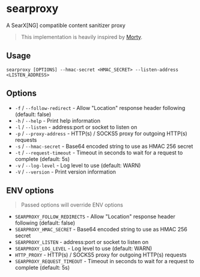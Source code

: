 # searproxy

A SearX[NG] compatible content sanitizer proxy

> This implementation is heavily inspired by [Morty](https://github.com/asciimoo/morty).

## Usage

```shell
searproxy [OPTIONS] --hmac-secret <HMAC_SECRET> --listen-address <LISTEN_ADDRESS>
```

## Options

* `-f` / `--follow-redirect` - Allow "Location" response header following (default: false)
* `-h` / `--help` - Print help information
* `-l` / `--listen` - address:port or socket to listen on
* `-p` / `--proxy-address` - HTTP(s) / SOCKS5 proxy for outgoing HTTP(s) requests
* `-s` / `--hmac-secret` - Base64 encoded string to use as HMAC 256 secret
* `-t` / `--request-timeout` - Timeout in seconds to wait for a request to complete (default: 5s)
* `-v` / `--log-level` - Log level to use (default: WARN)
* `-V` / `--version` - Print version information

## ENV options

> Passed options will override ENV options

* `SEARPROXY_FOLLOW_REDIRECTS` - Allow "Location" response header following (default: false)
* `SEARPROXY_HMAC_SECRET` - Base64 encoded string to use as HMAC 256 secret
* `SEARPROXY_LISTEN` - address:port or socket to listen on
* `SEARPROXY_LOG_LEVEL` - Log level to use (default: WARN)
* `HTTP_PROXY` - HTTP(s) / SOCKS5 proxy for outgoing HTTP(s) requests
* `SEARPROXY_REQUEST_TIMEOUT` - Timeout in seconds to wait for a request to complete (default: 5s)